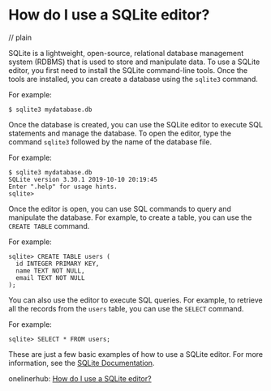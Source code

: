 # How do I use a SQLite editor?
// plain

SQLite is a lightweight, open-source, relational database management system (RDBMS) that is used to store and manipulate data. To use a SQLite editor, you first need to install the SQLite command-line tools. Once the tools are installed, you can create a database using the `sqlite3` command.

For example:
```
$ sqlite3 mydatabase.db
```

Once the database is created, you can use the SQLite editor to execute SQL statements and manage the database. To open the editor, type the command `sqlite3` followed by the name of the database file.

For example:
```
$ sqlite3 mydatabase.db
SQLite version 3.30.1 2019-10-10 20:19:45
Enter ".help" for usage hints.
sqlite>
```

Once the editor is open, you can use SQL commands to query and manipulate the database. For example, to create a table, you can use the `CREATE TABLE` command.

For example:
```
sqlite> CREATE TABLE users (
  id INTEGER PRIMARY KEY,
  name TEXT NOT NULL,
  email TEXT NOT NULL
);
```

You can also use the editor to execute SQL queries. For example, to retrieve all the records from the `users` table, you can use the `SELECT` command.

For example:
```
sqlite> SELECT * FROM users;
```

These are just a few basic examples of how to use a SQLite editor. For more information, see the [SQLite Documentation](https://www.sqlite.org/docs.html).

onelinerhub: [How do I use a SQLite editor?](https://onelinerhub.com/sqlite/how-do-i-use-a-sqlite-editor)